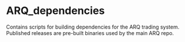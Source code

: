 # ARQ_dependencies
Contains scripts for building dependencies for the ARQ trading system. Published releases are pre-built binaries used by the main ARQ repo.

